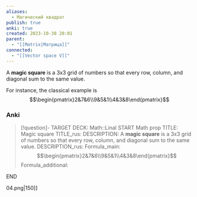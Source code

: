 ```yaml
---
aliases:
  - Магический квадрат
publish: true
anki: true
created: 2023-10-30 20:01
parent:
  - "[[Matrix|Матрица]]"
connected:
  - "[[Vector space V]]"
---
```

A **magic square** is a 3x3 grid of numbers so that every row, column, and diagonal sum to the same value. 

For instance, the classical example is
$$\begin{pmatrix}2&7&6\\9&5&1\\4&3&8\end{pmatrix}$$
### Anki
> [!question]-
TARGET DECK: Math::Linal 
START
Math prop
TITLE: Magic square
TITLE_rus: 
DESCRIPTION: A **magic square** is a 3x3 grid of numbers so that every row, column, and diagonal sum to the same value. 
DESCRIPTION_rus: 
Formula_main: $$\begin{pmatrix}2&7&6\\9&5&1\\4&3&8\end{pmatrix}$$
Formula_additional:
<!--ID: 1699125606002-->
END














04.png|150]]